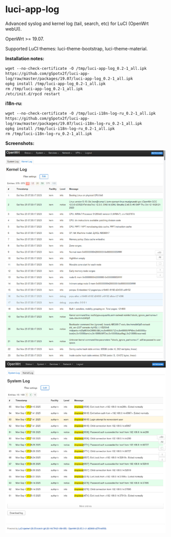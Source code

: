 # luci-app-log
Advanced syslog and kernel log (tail, search, etc) for LuCI (OpenWrt webUI).

OpenWrt >= 19.07.

Supported LuCI themes: luci-theme-bootstrap, luci-theme-material.

**Installation notes:**

    wget --no-check-certificate -O /tmp/luci-app-log_0.2-1_all.ipk https://github.com/gSpotx2f/luci-app-log/raw/master/packages/19.07/luci-app-log_0.2-1_all.ipk
    opkg install /tmp/luci-app-log_0.2-1_all.ipk
    rm /tmp/luci-app-log_0.2-1_all.ipk
    /etc/init.d/rpcd restart

**i18n-ru:**

    wget --no-check-certificate -O /tmp/luci-i18n-log-ru_0.2-1_all.ipk https://github.com/gSpotx2f/luci-app-log/raw/master/packages/19.07/luci-i18n-log-ru_0.2-1_all.ipk
    opkg install /tmp/luci-i18n-log-ru_0.2-1_all.ipk
    rm /tmp/luci-i18n-log-ru_0.2-1_all.ipk

**Screenshots:**

![](https://github.com/gSpotx2f/luci-app-log/blob/master/screenshots/01.jpg)
![](https://github.com/gSpotx2f/luci-app-log/blob/master/screenshots/02.jpg)
